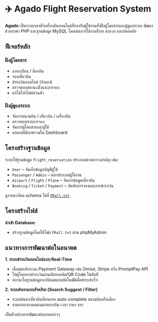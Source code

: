 # ✈️ Agado Flight Reservation System

**Agado** เป็นระบบจองตั๋วเครื่องบินออนไลน์ที่รองรับผู้ใช้งานทั้งฝั่งผู้โดยสารและผู้ดูแลระบบ พัฒนาด้วยภาษา PHP และฐานข้อมูล MySQL โดยเน้นการใช้งานที่ง่าย สะดวก และปลอดภัย

## ฟีเจอร์หลัก

### ฝั่งผู้โดยสาร
- ลงทะเบียน / ล็อกอิน
- จองเที่ยวบิน
- ชำระเงินออนไลน์ (จำลอง)
- ตรวจสอบสถานะตั๋วและการจอง
- แก้ไขโปรไฟล์ส่วนตัว

### ฝั่งผู้ดูแลระบบ
- จัดการสนามบิน / เที่ยวบิน / เครื่องบิน
- ตรวจสอบรายการจอง
- จัดการผู้โดยสารและผู้ใช้
- แสดงสถิติภาพรวมใน Dashboard

## โครงสร้างฐานข้อมูล

ระบบใช้ฐานข้อมูล `flight_reservation` ประกอบด้วยตารางสำคัญ เช่น:

- `User` – จัดเก็บข้อมูลบัญชีผู้ใช้
- `Passenger` / `Admin` – แยกประเภทผู้ใช้งาน
- `Airport` / `Flight` / `Plane` – จัดการข้อมูลเที่ยวบิน
- `Booking` / `Ticket` / `Payment` – บันทึกการจองและการชำระเงิน

ดูรายละเอียด schema ได้ที่ [`FRall.txt`](FRall.txt)

## โครงสร้างไฟล์

**นำเข้า Database**:
   - สร้างฐานข้อมูลโดยใช้ไฟล์ `FRall.txt` ผ่าน phpMyAdmin

## แนวทางการพัฒนาต่อในอนาคต
**1. ระบบชำระเงินออนไลน์แบบ Real-Time**
- เชื่อมต่อกับระบบ Payment Gateway เช่น Omise, Stripe หรือ PromptPay API
- ให้ผู้โดยสารชำระเงินผ่านบัตรเครดิต/QR Code ได้ทันที
- สถานะในฐานข้อมูลจะอัปเดตแบบอัตโนมัติเมื่อชำระสำเร็จ

**2. ระบบค้นหาแบบอัจฉริยะ (Search Suggest / Filter)**
- ระบบค้นหาเที่ยวบินที่สามารถ auto-complete สนามบินหรือเมือง
- สามารถกรองผลตามสายการบิน เวลา ราคา ฯลฯ

เป็นตัวอย่างการพัฒนาต่อแบบคล่าวๆ

